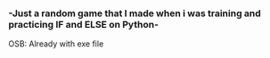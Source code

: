 ### -Just a random game that I made when i was training and practicing IF and ELSE on Python-
OSB: Already with exe file
